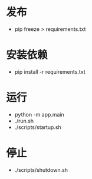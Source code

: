 # 发布
- pip freeze > requirements.txt

# 安装依赖
- pip install -r requirements.txt

# 运行
- python -m app.main
- ./run.sh
- ./scripts/startup.sh

# 停止
- ./scripts/shutdown.sh 

